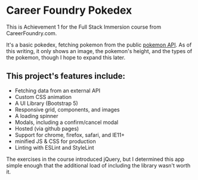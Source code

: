 # Career Foundry Pokedex

This is Achievement 1 for the Full Stack Immersion course from CareerFoundry.com.

It's a basic pokedex, fetching pokemon from the public [pokemon API](https://pokeapi.co/). As of this writing, it only shows an image, the pokemon's height, and the types of the pokemon, though I hope to expand this later.

## This project's features include:
* Fetching data from an external API
* Custom CSS animation
* A UI Library (Bootstrap 5)
* Responsive grid, components, and images
* A loading spinner
* Modals, including a confirm/cancel modal
* Hosted (via github pages)
* Support for chrome, firefox, safari, and IE11+
* minified JS & CSS for production
* Linting with ESLint and StyleLint

The exercises in the course introduced jQuery, but I determined this app simple enough that the additional load of including the library wasn't worth it.
